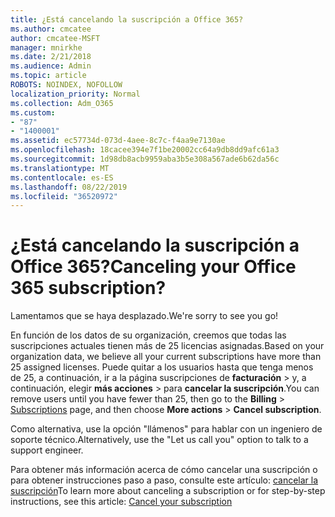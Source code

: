 ```yaml
---
title: ¿Está cancelando la suscripción a Office 365?
ms.author: cmcatee
author: cmcatee-MSFT
manager: mnirkhe
ms.date: 2/21/2018
ms.audience: Admin
ms.topic: article
ROBOTS: NOINDEX, NOFOLLOW
localization_priority: Normal
ms.collection: Adm_O365
ms.custom:
- "87"
- "1400001"
ms.assetid: ec57734d-073d-4aee-8c7c-f4aa9e7130ae
ms.openlocfilehash: 18cacee394e7f1be20002cc64a9db8dd9afc61a3
ms.sourcegitcommit: 1d98db8acb9959aba3b5e308a567ade6b62da56c
ms.translationtype: MT
ms.contentlocale: es-ES
ms.lasthandoff: 08/22/2019
ms.locfileid: "36520972"
---
```

# <a name="canceling-your-office-365-subscription"></a><span data-ttu-id="55366-102">¿Está cancelando la suscripción a Office 365?</span><span class="sxs-lookup"><span data-stu-id="55366-102">Canceling your Office 365 subscription?</span></span>

<span data-ttu-id="55366-103">Lamentamos que se haya desplazado.</span><span class="sxs-lookup"><span data-stu-id="55366-103">We're sorry to see you go!</span></span>
  
<span data-ttu-id="55366-104">En función de los datos de su organización, creemos que todas las suscripciones actuales tienen más de 25 licencias asignadas.</span><span class="sxs-lookup"><span data-stu-id="55366-104">Based on your organization data, we believe all your current subscriptions have more than 25 assigned licenses.</span></span> <span data-ttu-id="55366-105">Puede quitar a los usuarios hasta que tenga menos de 25, a continuación, ir a la página suscripciones de **facturación** \> [](https://go.microsoft.com/fwlink/p/?linkid=842054) y, a continuación, elegir **más acciones** \> para **cancelar la suscripción**.</span><span class="sxs-lookup"><span data-stu-id="55366-105">You can remove users until you have fewer than 25, then go to the **Billing** \> [Subscriptions](https://go.microsoft.com/fwlink/p/?linkid=842054) page, and then choose **More actions** \> **Cancel subscription**.</span></span>
  
<span data-ttu-id="55366-106">Como alternativa, use la opción "llámenos" para hablar con un ingeniero de soporte técnico.</span><span class="sxs-lookup"><span data-stu-id="55366-106">Alternatively, use the "Let us call you" option to talk to a support engineer.</span></span>
  
<span data-ttu-id="55366-107">Para obtener más información acerca de cómo cancelar una suscripción o para obtener instrucciones paso a paso, consulte este artículo: [cancelar la suscripción](https://docs.microsoft.com/office365/admin/subscriptions-and-billing/cancel-your-subscription)</span><span class="sxs-lookup"><span data-stu-id="55366-107">To learn more about canceling a subscription or for step-by-step instructions, see this article: [Cancel your subscription](https://docs.microsoft.com/office365/admin/subscriptions-and-billing/cancel-your-subscription)</span></span>